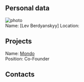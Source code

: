 ## Personal data
![ photo](../people/photo/lev_berdyanskyy.jpg)  
Name:  [Lev Berdyanskyy]
Location:
## Projects 
Name: [Mondo](../projects/mondo.md)  
Position: Co-Founder
## Contacts
  
